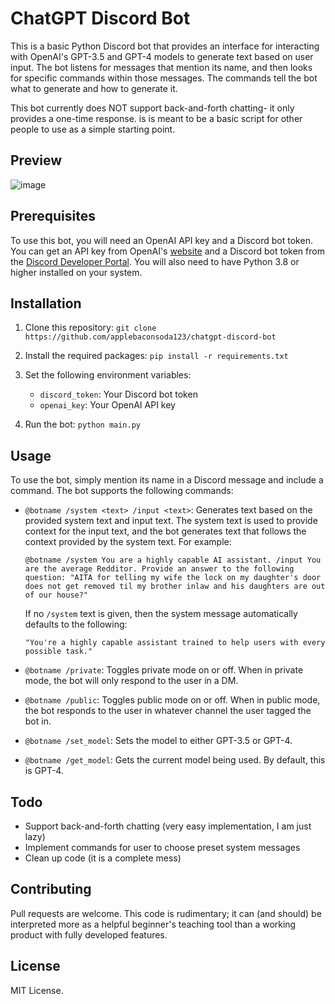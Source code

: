 # ChatGPT Discord Bot

This is a basic Python Discord bot that provides an interface for interacting with OpenAI's GPT-3.5 and GPT-4 models to generate text based on user input. The bot listens for messages that mention its name, and then looks for specific commands within those messages. The commands tell the bot what to generate and how to generate it.

This bot currently does NOT support back-and-forth chatting- it only provides a one-time response. is is meant to be a basic script for other people to use as a simple starting point. 

## Preview

![image](https://user-images.githubusercontent.com/125412472/231365157-3da73bf9-96c2-46f3-9d97-fc44fc7ab017.png)

## Prerequisites

To use this bot, you will need an OpenAI API key and a Discord bot token. You can get an API key from OpenAI's [website](https://openai.com/api/) and a Discord bot token from the [Discord Developer Portal](https://discord.com/developers/applications). You will also need to have Python 3.8 or higher installed on your system.

## Installation

1. Clone this repository: `git clone https://github.com/applebaconsoda123/chatgpt-discord-bot`
2. Install the required packages: `pip install -r requirements.txt`
3. Set the following environment variables:

    - `discord_token`: Your Discord bot token
    - `openai_key`: Your OpenAI API key
4. Run the bot: `python main.py`

## Usage

To use the bot, simply mention its name in a Discord message and include a command. The bot supports the following commands:

- `@botname /system <text> /input <text>`: Generates text based on the provided system text and input text. The system text is used to provide context for the input text, and the bot generates text that follows the context provided by the system text. For example:

    ```
    @botname /system You are a highly capable AI assistant. /input You are the average Redditor. Provide an answer to the following question: "AITA for telling my wife the lock on my daughter's door does not get removed til my brother inlaw and his daughters are out of our house?"
    ```
    If no `/system` text is given, then the system message automatically defaults to the following: 
    ```
    "You're a highly capable assistant trained to help users with every possible task."
    ```

- `@botname /private`: Toggles private mode on or off. When in private mode, the bot will only respond to the user in a DM.

- `@botname /public`: Toggles public mode on or off. When in public mode, the bot responds to the user in whatever channel the user tagged the bot in.

- `@botname /set_model`: Sets the model to either GPT-3.5 or GPT-4.

- `@botname /get_model`: Gets the current model being used. By default, this is GPT-4.

## Todo

- Support back-and-forth chatting (very easy implementation, I am just lazy)
- Implement commands for user to choose preset system messages
- Clean up code (it is a complete mess)

## Contributing

Pull requests are welcome. This code is rudimentary; it can (and should) be interpreted more as a helpful beginner's teaching tool than a working product with fully developed features.

## License

MIT License.
